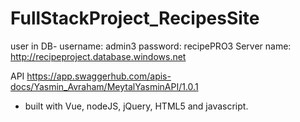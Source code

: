 # FullStackProject_RecipesSite

user in DB- username: admin3 password: recipePRO3
Server name: http://recipeproject.database.windows.net

API https://app.swaggerhub.com/apis-docs/Yasmin_Avraham/MeytalYasminAPI/1.0.1

- built with Vue, nodeJS, jQuery, HTML5 and javascript.
